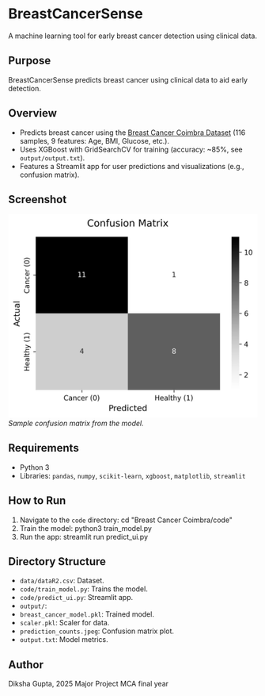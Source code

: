 # BreastCancerSense

A machine learning tool for early breast cancer detection using clinical data.

## Purpose
BreastCancerSense predicts breast cancer using clinical data to aid early detection.

## Overview
- Predicts breast cancer using the [Breast Cancer Coimbra Dataset](https://archive.ics.uci.edu/dataset/451/breast+cancer+coimbra) (116 samples, 9 features: Age, BMI, Glucose, etc.).
- Uses XGBoost with GridSearchCV for training (accuracy: ~85%, see `output/output.txt`).
- Features a Streamlit app for user predictions and visualizations (e.g., confusion matrix).

## Screenshot
![Streamlit App](output/prediction_counts.jpeg)  
*Sample confusion matrix from the model.*

## Requirements
- Python 3
- Libraries: `pandas`, `numpy`, `scikit-learn`, `xgboost`, `matplotlib`, `streamlit`

## How to Run
1. Navigate to the `code` directory:  cd "Breast Cancer Coimbra/code"
2. Train the model:  python3 train_model.py
3. Run the app:   streamlit run predict_ui.py


## Directory Structure
- `data/dataR2.csv`: Dataset.
- `code/train_model.py`: Trains the model.
- `code/predict_ui.py`: Streamlit app.
- `output/`:
- `breast_cancer_model.pkl`: Trained model.
- `scaler.pkl`: Scaler for data.
- `prediction_counts.jpeg`: Confusion matrix plot.
- `output.txt`: Model metrics.

## Author
Diksha Gupta, 2025 Major Project MCA final year

